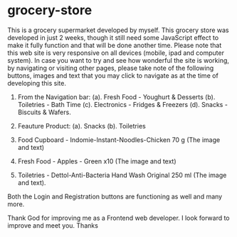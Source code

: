 # grocery-store
This is a grocery supermarket developed by myself. 
This grocery store was developed in just 2 weeks, though it still need some JavaScript effect to make it fully function and that will be done another time.
Please note that this web site is very responsive on all devices (mobile, ipad and computer system).
In case you want to try and see how wonderful the site is working, by navigating or visiting other pages, please take note of the following buttons, images and text that you may click to navigate as at the time of developing this site.
1. From the Navigation bar:   (a). Fresh Food - Youghurt & Desserts
                              (b). Toiletries - Bath Time
                              (c). Electronics - Fridges & Freezers
                              (d). Snacks - Biscuits & Wafers.
                              
2. Feauture Product:    (a). Snacks
                        (b). Toiletries
                        
3. Food Cupboard - Indomie-Instant-Noodles-Chicken 70 g (The image and text)

4. Fresh Food - Apples - Green x10 (The image and text)

5. Toiletries - Dettol-Anti-Bacteria Hand Wash Original 250 ml (The image and text).

Both the Login and Registration buttons are functioning as well and many more.
                        
Thank God for improving me as a Frontend web developer. I look forward to improve and meet you.
Thanks
